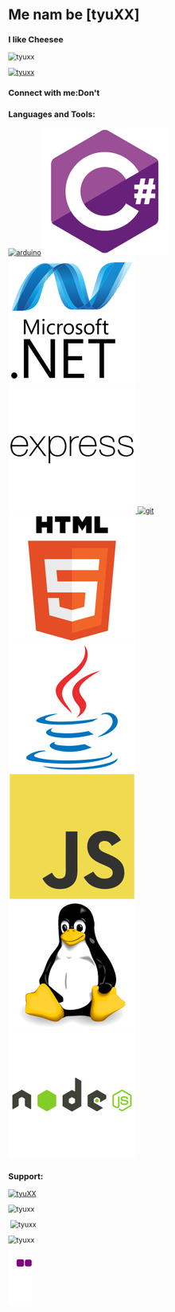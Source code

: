 Me nam be \[tyuXX\]
===================

### I like Cheesee

![tyuxx](https://komarev.com/ghpvc/?username=tyuxx&label=Profile%20views&color=0e75b6&style=flat)

[![tyuxx](https://github-profile-trophy.vercel.app/?username=tyuxx)](https://github.com/ryo-ma/github-profile-trophy)

### Connect with me:Don't

### Languages and Tools:

 [![arduino](https://cdn.worldvectorlogo.com/logos/arduino-1.svg)](https://www.arduino.cc/)[![csharp](https://raw.githubusercontent.com/devicons/devicon/master/icons/csharp/csharp-original.svg) ](https://www.w3schools.com/cs/)[![dotnet](https://raw.githubusercontent.com/devicons/devicon/master/icons/dot-net/dot-net-original-wordmark.svg) ](https://dotnet.microsoft.com/)[![express](https://raw.githubusercontent.com/devicons/devicon/master/icons/express/express-original-wordmark.svg) ](https://expressjs.com)[![git](https://www.vectorlogo.zone/logos/git-scm/git-scm-icon.svg) ](https://git-scm.com/)[![html5](https://raw.githubusercontent.com/devicons/devicon/master/icons/html5/html5-original-wordmark.svg) ](https://www.w3.org/html/)[![java](https://raw.githubusercontent.com/devicons/devicon/master/icons/java/java-original.svg) ](https://www.java.com)[![javascript](https://raw.githubusercontent.com/devicons/devicon/master/icons/javascript/javascript-original.svg) ](https://developer.mozilla.org/en-US/docs/Web/JavaScript)[![linux](https://raw.githubusercontent.com/devicons/devicon/master/icons/linux/linux-original.svg) ](https://www.linux.org/)[![nodejs](https://raw.githubusercontent.com/devicons/devicon/master/icons/nodejs/nodejs-original-wordmark.svg)](https://nodejs.org)

### Support:

[![tyuXX](https://cdn.buymeacoffee.com/buttons/v2/default-yellow.png)](https://www.buymeacoffee.com/tyuXX)

  
  

![tyuxx](https://github-readme-stats.vercel.app/api/top-langs?username=tyuxx&show_icons=true&locale=en&layout=compact)

 ![tyuxx](https://github-readme-stats.vercel.app/api?username=tyuxx&show_icons=true&locale=en)

![tyuxx](https://github-readme-streak-stats.herokuapp.com/?user=tyuxx&)

![](https://github.com/tyuXX/tyuXX/blob/output/github-contribution-grid-snake.gif)

